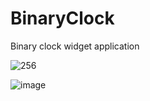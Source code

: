 # BinaryClock
Binary clock widget application 


![256](https://github.com/chanwoo040531/BinaryClock/assets/114650607/25fd83c4-4536-43a8-8a53-9e034a2792c6)


![image](https://github.com/chanwoo040531/BinaryClock/assets/114650607/5076e270-5cd0-4193-9b50-b756463596d0)
